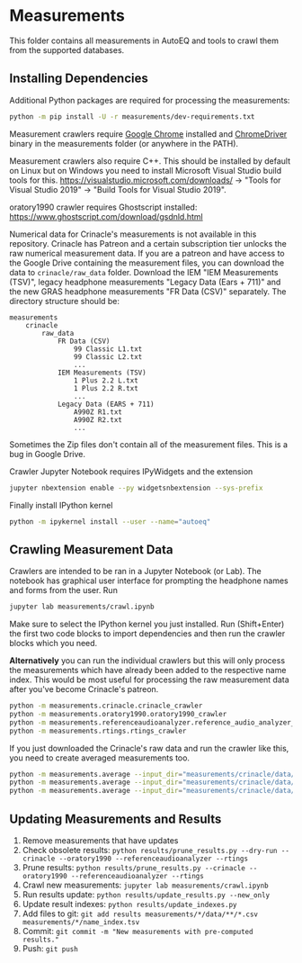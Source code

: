 # Measurements
This folder contains all measurements in AutoEQ and tools to crawl them from the supported databases.

## Installing Dependencies
Additional Python packages are required for processing the measurements:
```bash
python -m pip install -U -r measurements/dev-requirements.txt
```

Measurement crawlers require [Google Chrome](https://www.google.com/chrome/) installed and
[ChromeDriver](https://sites.google.com/chromium.org/driver/) binary in the measurements folder (or anywhere
in the PATH).

Measurement crawlers also require C++. This should be installed by default on Linux but on Windows you need to install
Microsoft Visual Studio build tools for this. https://visualstudio.microsoft.com/downloads/ ->
"Tools for Visual Studio 2019" -> "Build Tools for Visual Studio 2019".

oratory1990 crawler requires Ghostscript installed: https://www.ghostscript.com/download/gsdnld.html

Numerical data for Crinacle's measurements is not available in this repository. Crinacle has Patreon and a certain
subscription tier unlocks the raw numerical measurement data. If you are a patreon and have access to the Google Drive
containing the measurement files, you can download the data to `crinacle/raw_data` folder. Download the IEM
"IEM Measurements (TSV)", legacy headphone measurements "Legacy Data (Ears + 711)" and the new GRAS headphone
measurements "FR Data (CSV)" separately. The directory structure should be:
```
measurements
    crinacle
        raw_data
            FR Data (CSV)
                99 Classic L1.txt
                99 Classic L2.txt
                ...
            IEM Measurements (TSV)
                1 Plus 2.2 L.txt
                1 Plus 2.2 R.txt
                ...
            Legacy Data (EARS + 711)
                A990Z R1.txt
                A990Z R2.txt
                ...
```
Sometimes the Zip files don't contain all of the measurement files. This is a bug in Google Drive.

Crawler Jupyter Notebook requires IPyWidgets and the extension
```bash
jupyter nbextension enable --py widgetsnbextension --sys-prefix
```

Finally install IPython kernel
```bash
python -m ipykernel install --user --name="autoeq"
```

## Crawling Measurement Data
Crawlers are intended to be ran in a Jupyter Notebook (or Lab). The notebook has graphical user interface for prompting
the headphone names and forms from the user. Run
```bash
jupyter lab measurements/crawl.ipynb
```
Make sure to select the IPython kernel you just installed. Run (Shift+Enter) the first two code blocks to import
dependencies and then run the crawler blocks which you need.

**Alternatively** you can run the individual crawlers but this will only process the measurements which have already
been added to the respective name index. This would be most useful for processing the raw measurement data after you've
become Crinacle's patreon.
```bash
python -m measurements.crinacle.crinacle_crawler
python -m measurements.oratory1990.oratory1990_crawler
python -m measurements.referenceaudioanalyzer.reference_audio_analyzer_crawler
python -m measurements.rtings.rtings_crawler
```
If you just downloaded the Crinacle's raw data and run the crawler like this, you need to create averaged measurements
too.
```bash
python -m measurements.average --input_dir="measurements/crinacle/data/onear/GRAS 43AG-7"
python -m measurements.average --input_dir="measurements/crinacle/data/onear/Ears-711"
python -m measurements.average --input_dir="measurements/crinacle/data/inear"
```

## Updating Measurements and Results
1. Remove measurements that have updates
2. Check obsolete results: `python results/prune_results.py --dry-run --crinacle --oratory1990 --referenceaudioanalyzer --rtings`
3. Prune results: `python results/prune_results.py --crinacle --oratory1990 --referenceaudioanalyzer --rtings`
4. Crawl new measurements: `jupyter lab measurements/crawl.ipynb`
5. Run results update: `python results/update_results.py --new_only`
6. Update result indexes: `python results/update_indexes.py`
7. Add files to git: `git add results measurements/*/data/**/*.csv measurements/*/name_index.tsv`
8. Commit: `git commit -m "New measurements with pre-computed results."`
9. Push: `git push`
